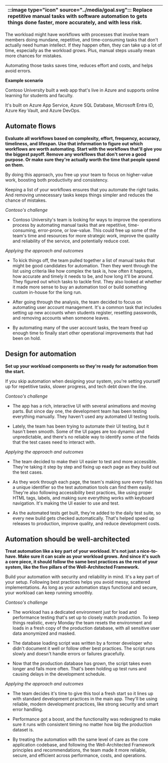 | :::image type="icon" source="../media/goal.svg"::: Replace repetitive manual tasks with software automation to gets things done faster, more accurately, and with less risk. |
| :----------------------------------------------------------------------------------------------------------------------------- |

The workload might have workflows with processes that involve team members doing mundane, repetitive, and time-consuming tasks that don't actually need human intellect. If they happen often, they can take up a lot of time, especially as the workload grows. Plus, manual steps usually mean more chances for mistakes. 

Automating those tasks saves time, reduces effort and costs, and helps avoid errors.

**Example scenario**

Contoso University built a web app that's live in Azure and supports online learning for students and faculty.

It's built on Azure App Service, Azure SQL Database, Microsoft Entra ID, Azure Key Vault, and Azure DevOps.

## Automate flows

**Evaluate all workflows based on complexity, effort, frequency, accuracy, timeliness, and lifespan. Use that information to figure out which workflows are worth automating. Start with the workflows that'll give you the biggest payoff. Remove any workflows that don't serve a good purpose. Or make sure they're actually worth the time that people spend on them.**

By doing this approach, you free up your team to focus on higher-value work, boosting both productivity and consistency.

Keeping a list of your workflows ensures that you automate the right tasks. And removing unnecessary tasks keeps things simpler and reduces the chance of mistakes.

*Contoso's challenge*

- Contoso University's team is looking for ways to improve the operations process by automating manual tasks that are repetitive, time-consuming, error-prone, or low-value. This could free up some of the team's time and resources for more strategic work, improve the quality and reliability of the service, and potentially reduce cost.

*Applying the approach and outcomes*

- To kick things off, the team pulled together a list of manual tasks that might be good candidates for automation. Then they went through the list using criteria like how complex the task is, how often it happens, how accurate and timely it needs to be, and how long it'll be around. They figured out which tasks to tackle first. They also looked at whether it made more sense to buy an automation tool or build something custom in-house for the long run.

- After going through the analysis, the team decided to focus on automating user account management. It's a common task that includes setting up new accounts when students register, resetting passwords, and removing accounts when someone leaves.
- By automating many of the user account tasks, the team freed up enough time to finally start other operational improvements that had been on hold.

## Design for automation

**Set up your workload components so they're ready for automation from the start.**

If you skip automation when designing your system, you're setting yourself up for repetitive tasks, slower progress, and tech debt down the line.

*Contoso's challenge*

- The app has a rich, interactive UI with several animations and moving parts. But since day one, the development team has been testing everything manually. They haven't used any automated UI testing tools.

- Lately, the team has been trying to automate their UI testing, but it hasn't been smooth. Some of the UI pages are too dynamic and unpredictable, and there's no reliable way to identify some of the fields that the test cases need to interact with.

*Applying the approach and outcomes*

- The team decided to make their UI easier to test and more accessible. They're taking it step by step and fixing up each page as they build out the test cases.

- As they work through each page, the team's making sure every field has a unique identifier so the test automation tools can find them easily. They're also following accessibility best practices, like using proper HTML tags, labels, and making sure everything works with keyboard navigation. It's making the UI easier to use and test.
- As the automated tests get built, they're added to the daily test suite, so every new build gets checked automatically. That's helped speed up releases to production, improve quality, and reduce development costs.

## Automation should be well-architected

**Treat automation like a key part of your workload. It's not just a nice-to-have. Make sure it can scale as your workload grows. And since it's such a core piece, it should follow the same best practices as the rest of your system, like the five pillars of the Well-Architected Framework.**

Build your automation with security and reliability in mind. It's a key part of your setup. Following best practices helps you avoid messy, scattered implementations. As long as your automation stays functional and secure, your workload can keep running smoothly.

*Contoso's challenge*

- The workload has a dedicated environment just for load and performance testing that's set up to closely match production. To keep things realistic, every Monday the team resets the environment and loads in a fresh copy of the production database, with all sensitive user data anonymized and masked.

- The database loading script was written by a former developer who didn't document it well or follow other best practices. The script runs slowly and doesn't handle errors or failures gracefully.
- Now that the production database has grown, the script takes even longer and fails more often. That's been holding up test runs and causing delays in the development schedule.

*Applying the approach and outcomes*

- The team decides it's time to give this tool a fresh start so it lines up with standard development practices in the main app. They'll be using reliable, modern development practices, like strong security and smart error handling.

- Performance got a boost, and the functionality was redesigned to make sure it runs with consistent timing no matter how big the production dataset is.
- By treating the automation with the same level of care as the core application codebase, and following the Well-Architected Framework principles and recommendations, the team made it more reliable, secure, and efficient across performance, costs, and operations.
